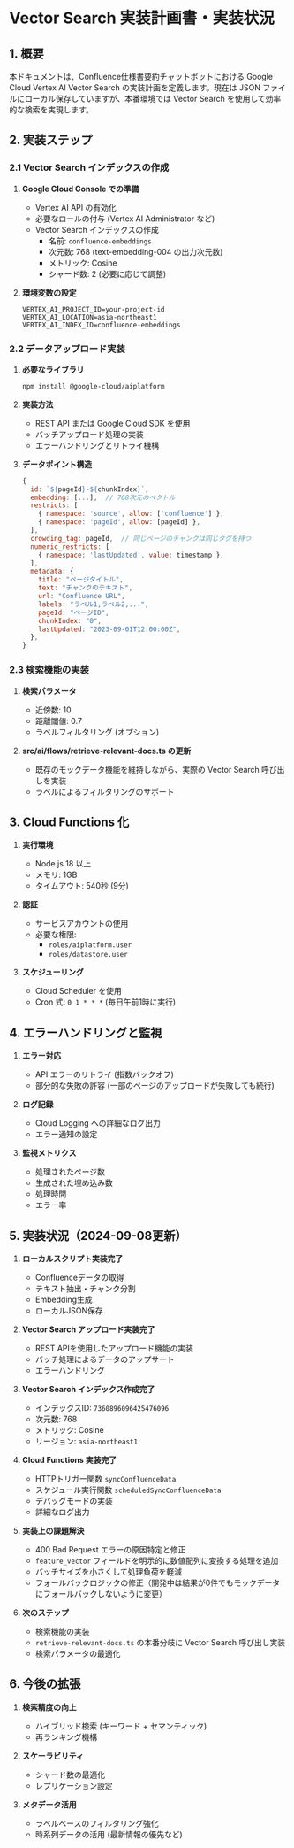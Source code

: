 # Vector Search 実装計画書・実装状況

## 1. 概要

本ドキュメントは、Confluence仕様書要約チャットボットにおける Google Cloud Vertex AI Vector Search の実装計画を定義します。現在は JSON ファイルにローカル保存していますが、本番環境では Vector Search を使用して効率的な検索を実現します。

## 2. 実装ステップ

### 2.1 Vector Search インデックスの作成

1. **Google Cloud Console での準備**
   - Vertex AI API の有効化
   - 必要なロールの付与 (Vertex AI Administrator など)
   - Vector Search インデックスの作成
     - 名前: `confluence-embeddings`
     - 次元数: 768 (text-embedding-004 の出力次元数)
     - メトリック: Cosine
     - シャード数: 2 (必要に応じて調整)

2. **環境変数の設定**
   ```
   VERTEX_AI_PROJECT_ID=your-project-id
   VERTEX_AI_LOCATION=asia-northeast1
   VERTEX_AI_INDEX_ID=confluence-embeddings
   ```

### 2.2 データアップロード実装

1. **必要なライブラリ**
   ```bash
   npm install @google-cloud/aiplatform
   ```

2. **実装方法**
   - REST API または Google Cloud SDK を使用
   - バッチアップロード処理の実装
   - エラーハンドリングとリトライ機構

3. **データポイント構造**
   ```javascript
   {
     id: `${pageId}-${chunkIndex}`,
     embedding: [...],  // 768次元のベクトル
     restricts: [
       { namespace: 'source', allow: ['confluence'] },
       { namespace: 'pageId', allow: [pageId] },
     ],
     crowding_tag: pageId,  // 同じページのチャンクは同じタグを持つ
     numeric_restricts: [
       { namespace: 'lastUpdated', value: timestamp },
     ],
     metadata: {
       title: "ページタイトル",
       text: "チャンクのテキスト",
       url: "Confluence URL",
       labels: "ラベル1,ラベル2,...",
       pageId: "ページID",
       chunkIndex: "0",
       lastUpdated: "2023-09-01T12:00:00Z",
     },
   }
   ```

### 2.3 検索機能の実装

1. **検索パラメータ**
   - 近傍数: 10
   - 距離閾値: 0.7
   - ラベルフィルタリング (オプション)

2. **src/ai/flows/retrieve-relevant-docs.ts の更新**
   - 既存のモックデータ機能を維持しながら、実際の Vector Search 呼び出しを実装
   - ラベルによるフィルタリングのサポート

## 3. Cloud Functions 化

1. **実行環境**
   - Node.js 18 以上
   - メモリ: 1GB
   - タイムアウト: 540秒 (9分)

2. **認証**
   - サービスアカウントの使用
   - 必要な権限:
     - `roles/aiplatform.user`
     - `roles/datastore.user`

3. **スケジューリング**
   - Cloud Scheduler を使用
   - Cron 式: `0 1 * * *` (毎日午前1時に実行)

## 4. エラーハンドリングと監視

1. **エラー対応**
   - API エラーのリトライ (指数バックオフ)
   - 部分的な失敗の許容 (一部のページのアップロードが失敗しても続行)

2. **ログ記録**
   - Cloud Logging への詳細なログ出力
   - エラー通知の設定

3. **監視メトリクス**
   - 処理されたページ数
   - 生成された埋め込み数
   - 処理時間
   - エラー率

## 5. 実装状況（2024-09-08更新）

1. **ローカルスクリプト実装完了**
   - Confluenceデータの取得
   - テキスト抽出・チャンク分割
   - Embedding生成
   - ローカルJSON保存

2. **Vector Search アップロード実装完了**
   - REST APIを使用したアップロード機能の実装
   - バッチ処理によるデータのアップサート
   - エラーハンドリング

3. **Vector Search インデックス作成完了**
   - インデックスID: `7360896096425476096`
   - 次元数: 768
   - メトリック: Cosine
   - リージョン: `asia-northeast1`

4. **Cloud Functions 実装完了**
   - HTTPトリガー関数 `syncConfluenceData`
   - スケジュール実行関数 `scheduledSyncConfluenceData`
   - デバッグモードの実装
   - 詳細なログ出力

5. **実装上の課題解決**
   - 400 Bad Request エラーの原因特定と修正
   - `feature_vector` フィールドを明示的に数値配列に変換する処理を追加
   - バッチサイズを小さくして処理負荷を軽減
   - フォールバックロジックの修正（開発中は結果が0件でもモックデータにフォールバックしないように変更）

6. **次のステップ**
   - 検索機能の実装
   - `retrieve-relevant-docs.ts` の本番分岐に Vector Search 呼び出し実装
   - 検索パラメータの最適化

## 6. 今後の拡張

1. **検索精度の向上**
   - ハイブリッド検索 (キーワード + セマンティック)
   - 再ランキング機構

2. **スケーラビリティ**
   - シャード数の最適化
   - レプリケーション設定

3. **メタデータ活用**
   - ラベルベースのフィルタリング強化
   - 時系列データの活用 (最新情報の優先など)
